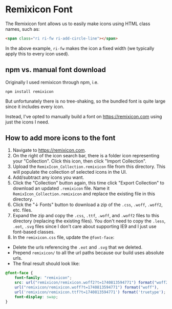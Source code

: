# Remixicon Font

The Remixicon font allows us to easily make icons using HTML class
names, such as:

```html
<span class="ri ri-fw ri-add-circle-line"></span>
```

In the above example, `ri-fw` makes the icon a fixed width
(we typically apply this to every icon used).

## npm vs. manual font download

Originally I used remixicon through npm, i.e.

```
npm install remixicon
```

But unfortunately there is no tree-shaking, so the bundled font
is quite large since it includes every icon.

Instead, I've opted to manually build a font on https://remixicon.com
using just the icons I need.

## How to add more icons to the font

1. Navigate to https://remixicon.com.
2. On the right of the icon search bar, there is a folder icon representing your "Collection".
Click this icon, then click "Import Collection".
3. Upload the `RemixIcon_Collection.remixicon` file from this directory. 
This will populate the collection of selected icons in the UI.
4. Add/subtract any icons you want.
5. Click the "Collection" button again, this time click "Export Collection"
to download an updated `.remixicon` file. Name it `RemixIcon_Collection.remixicon` and 
replace the existing file in this directory.
6. Click the "↓ Fonts" button to download a zip of the `.css`, `.woff`, `.woff2`, etc. files.
7. Expand the zip and copy the `.css`, `.ttf`, `.woff`, and `.woff2` files to this directory
(replacing the existing files).
You don't need to copy the `.less`, `.eot`, `.svg` files since I don't care about supporting IE9
and I just use font-based classes.
8. In the `remixicon.css` file, update the `@font-face`:
  - Delete the urls referencing the `.eot` and `.svg` that we deleted.
  - Prepend `remixicon/` to all the url paths because our build uses absolute urls. 
  - The final result should look like:

```css
@font-face {
    font-family: "remixicon";
    src: url("remixicon/remixicon.woff2?t=1740813594771") format("woff2"),
    url("remixicon/remixicon.woff?t=1740813594771") format("woff"),
    url('remixicon/remixicon.ttf?t=1740813594771') format('truetype'); /* chrome, firefox, opera, Safari, Android, iOS 4.2+*/
    font-display: swap;
}
```